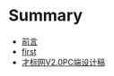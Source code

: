 # Summary

* [前言](README.md)
* [first](first.md)
* [才标网V2.0PC端设计稿](cai-biao-wang-v2-0pc-duan-she-ji-gao.md)

